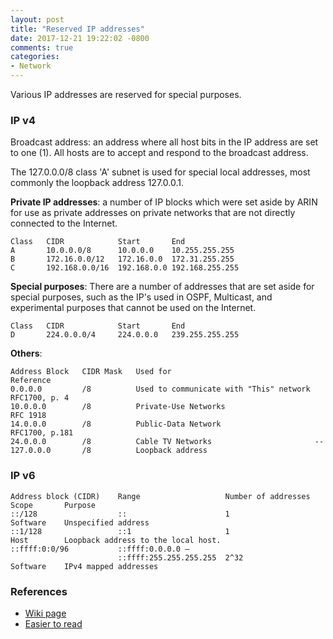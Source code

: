 ```yaml
---
layout: post
title: "Reserved IP addresses"
date: 2017-12-21 19:22:02 -0800
comments: true
categories: 
- Network
---
```


Various IP addresses are reserved for special purposes.

### IP v4

Broadcast address: an address where all host bits in the IP address are set to one (1). 
All hosts are to accept and respond to the broadcast address.

The 127.0.0.0/8 class 'A' subnet is used for special local addresses, most commonly the loopback address 127.0.0.1.

**Private IP addresses**: a number of IP blocks which were set aside by ARIN for use as private addresses on private networks that are not directly connected to the Internet.

``` plain Private IP addresses
Class   CIDR            Start       End
A       10.0.0.0/8	    10.0.0.0	10.255.255.255
B       172.16.0.0/12	172.16.0.0	172.31.255.255
C	    192.168.0.0/16  192.168.0.0	192.168.255.255
```

**Special purposes**: There are a number of addresses that are set aside for special purposes, such as the IP's used in OSPF, Multicast, and experimental purposes that cannot be used on the Internet.

``` plain Reserved for multicast
Class   CIDR            Start       End
D       224.0.0.0/4	    224.0.0.0	239.255.255.255
```

**Others**:

```
Address Block	CIDR Mask	Used for	                            Reference
0.0.0.0	        /8	        Used to communicate with "This" network	RFC1700, p. 4
10.0.0.0	    /8	        Private-Use Networks	                RFC 1918
14.0.0.0	    /8	        Public-Data Network	                    RFC1700, p.181
24.0.0.0	    /8	        Cable TV Networks	                    --
127.0.0.0	    /8	        Loopback address
```

### IP v6

``` plain Important adress blocks
Address block (CIDR)	Range	                Number of addresses	Scope	    Purpose
::/128	                ::	                    1	                Software	Unspecified address
::1/128	                ::1	                    1	                Host	    Loopback address to the local host.
::ffff:0:0/96	        ::ffff:0.0.0.0 –
                        ::ffff:255.255.255.255	2^32	                Software	IPv4 mapped addresses
```

### References

* [Wiki page](https://en.wikipedia.org/wiki/Reserved_IP_addresses)
* [Easier to read](http://www.inetdaemon.com/tutorials/internet/ip/addresses/special.shtml)
